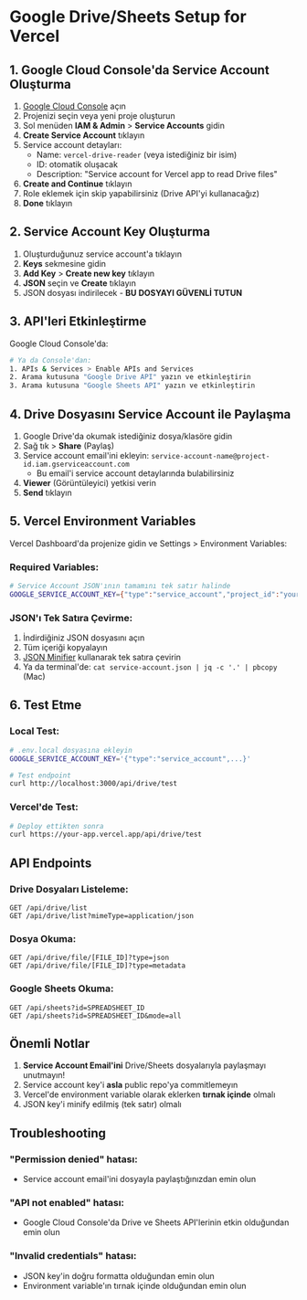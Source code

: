 # Google Drive/Sheets Setup for Vercel

## 1. Google Cloud Console'da Service Account Oluşturma

1. [Google Cloud Console](https://console.cloud.google.com) açın
2. Projenizi seçin veya yeni proje oluşturun
3. Sol menüden **IAM & Admin** > **Service Accounts** gidin
4. **Create Service Account** tıklayın
5. Service account detayları:
   - Name: `vercel-drive-reader` (veya istediğiniz bir isim)
   - ID: otomatik oluşacak
   - Description: "Service account for Vercel app to read Drive files"
6. **Create and Continue** tıklayın
7. Role eklemek için skip yapabilirsiniz (Drive API'yi kullanacağız)
8. **Done** tıklayın

## 2. Service Account Key Oluşturma

1. Oluşturduğunuz service account'a tıklayın
2. **Keys** sekmesine gidin
3. **Add Key** > **Create new key** tıklayın
4. **JSON** seçin ve **Create** tıklayın
5. JSON dosyası indirilecek - **BU DOSYAYI GÜVENLİ TUTUN**

## 3. API'leri Etkinleştirme

Google Cloud Console'da:

```bash
# Ya da Console'dan:
1. APIs & Services > Enable APIs and Services
2. Arama kutusuna "Google Drive API" yazın ve etkinleştirin
3. Arama kutusuna "Google Sheets API" yazın ve etkinleştirin
```

## 4. Drive Dosyasını Service Account ile Paylaşma

1. Google Drive'da okumak istediğiniz dosya/klasöre gidin
2. Sağ tık > **Share** (Paylaş)
3. Service account email'ini ekleyin: `service-account-name@project-id.iam.gserviceaccount.com`
   - Bu email'i service account detaylarında bulabilirsiniz
4. **Viewer** (Görüntüleyici) yetkisi verin
5. **Send** tıklayın

## 5. Vercel Environment Variables

Vercel Dashboard'da projenize gidin ve Settings > Environment Variables:

### Required Variables:

```bash
# Service Account JSON'ının tamamını tek satır halinde
GOOGLE_SERVICE_ACCOUNT_KEY={"type":"service_account","project_id":"your-project","private_key_id":"...","private_key":"-----BEGIN PRIVATE KEY-----\n...\n-----END PRIVATE KEY-----\n","client_email":"service-account@project.iam.gserviceaccount.com","client_id":"...","auth_uri":"https://accounts.google.com/o/oauth2/auth","token_uri":"https://oauth2.googleapis.com/token","auth_provider_x509_cert_url":"https://www.googleapis.com/oauth2/v1/certs","client_x509_cert_url":"..."}
```

### JSON'ı Tek Satıra Çevirme:

1. İndirdiğiniz JSON dosyasını açın
2. Tüm içeriği kopyalayın
3. [JSON Minifier](https://www.jsonformatter.org/json-minify) kullanarak tek satıra çevirin
4. Ya da terminal'de: `cat service-account.json | jq -c '.' | pbcopy` (Mac)

## 6. Test Etme

### Local Test:
```bash
# .env.local dosyasına ekleyin
GOOGLE_SERVICE_ACCOUNT_KEY='{"type":"service_account",...}'

# Test endpoint
curl http://localhost:3000/api/drive/test
```

### Vercel'de Test:
```bash
# Deploy ettikten sonra
curl https://your-app.vercel.app/api/drive/test
```

## API Endpoints

### Drive Dosyaları Listeleme:
```
GET /api/drive/list
GET /api/drive/list?mimeType=application/json
```

### Dosya Okuma:
```
GET /api/drive/file/[FILE_ID]?type=json
GET /api/drive/file/[FILE_ID]?type=metadata
```

### Google Sheets Okuma:
```
GET /api/sheets?id=SPREADSHEET_ID
GET /api/sheets?id=SPREADSHEET_ID&mode=all
```

## Önemli Notlar

1. **Service Account Email'ini** Drive/Sheets dosyalarıyla paylaşmayı unutmayın!
2. Service account key'i **asla** public repo'ya commitlemeyın
3. Vercel'de environment variable olarak eklerken **tırnak içinde** olmalı
4. JSON key'i minify edilmiş (tek satır) olmalı

## Troubleshooting

### "Permission denied" hatası:
- Service account email'ini dosyayla paylaştığınızdan emin olun

### "API not enabled" hatası:
- Google Cloud Console'da Drive ve Sheets API'lerinin etkin olduğundan emin olun

### "Invalid credentials" hatası:
- JSON key'in doğru formatta olduğundan emin olun
- Environment variable'ın tırnak içinde olduğundan emin olun
